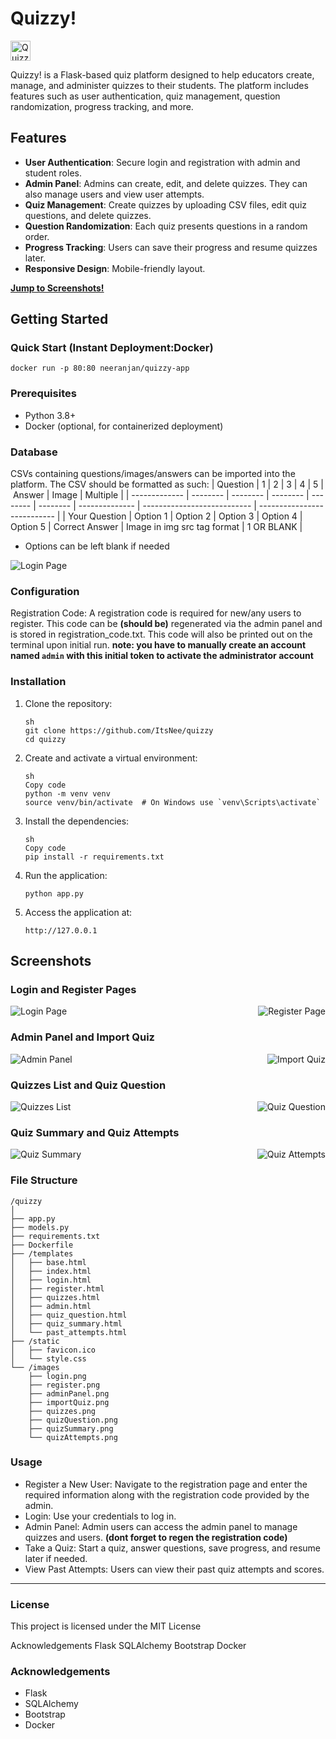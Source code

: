 # Quizzy!
<img src="static/favicon.ico" alt="Quizzy Logo" width="32" height="32">

Quizzy! is a Flask-based quiz platform designed to help educators create, manage, and administer quizzes to their students. The platform includes features such as user authentication, quiz management, question randomization, progress tracking, and more.

## Features

- **User Authentication**: Secure login and registration with admin and student roles.
- **Admin Panel**: Admins can create, edit, and delete quizzes. They can also manage users and view user attempts.
- **Quiz Management**: Create quizzes by uploading CSV files, edit quiz questions, and delete quizzes.
- **Question Randomization**: Each quiz presents questions in a random order.
- **Progress Tracking**: Users can save their progress and resume quizzes later.
- **Responsive Design**: Mobile-friendly layout.

[__Jump to Screenshots!__](#screenshots)

## Getting Started

### Quick Start (Instant Deployment:Docker)

```
docker run -p 80:80 neeranjan/quizzy-app
```

### Prerequisites

- Python 3.8+
- Docker (optional, for containerized deployment)

### Database
CSVs containing questions/images/answers can be imported into the platform. The CSV should be formatted as such:
| Question      | 1        | 2        | 3        | 4        | 5        |  Answer        | Image                       | Multiple                    |
| ------------- | -------- | -------- | -------- | -------- | -------- | -------------- | --------------------------- | --------------------------- |
| Your Question | Option 1 | Option 2 | Option 3 | Option 4 | Option 5 | Correct Answer | Image in img src tag format | 1 OR BLANK                  |
- Options can be left blank if needed

<img src="images/exampleCsv.png" alt="Login Page" style="max-width: 48%; height: auto;">

### Configuration
Registration Code: A registration code is required for new/any users to register. This code can be __(should be)__ regenerated via the admin panel and is stored in registration_code.txt. This code will also be printed out on the terminal upon initial run.
__note: you have to manually create an account named `admin` with this initial token to activate the administrator account__

### Installation

1. Clone the repository:

   ```
   sh
   git clone https://github.com/ItsNee/quizzy
   cd quizzy
   ```

2. Create and activate a virtual environment:

    ```
    sh
    Copy code
    python -m venv venv
    source venv/bin/activate  # On Windows use `venv\Scripts\activate`
    ```

3. Install the dependencies:

    ```
    sh
    Copy code
    pip install -r requirements.txt
    ```

4. Run the application:

    ```
    python app.py
    ```

5. Access the application at:

    ```
    http://127.0.0.1
    ```

## Screenshots

### Login and Register Pages
<div style="display: flex; justify-content: space-between;">
    <img src="images/login.png" alt="Login Page" style="max-width: 48%; height: auto;">
    <img src="images/register.png" alt="Register Page" style="max-width: 48%; height: auto;">
</div>

### Admin Panel and Import Quiz
<div style="display: flex; justify-content: space-between;">
    <img src="images/adminPanel.png" alt="Admin Panel" style="max-width: 48%; height: auto;">
    <img src="images/importQuiz.png" alt="Import Quiz" style="max-width: 48%; height: auto;">
</div>

### Quizzes List and Quiz Question
<div style="display: flex; justify-content: space-between;">
    <img src="images/quizzes.png" alt="Quizzes List" style="max-width: 48%; height: auto;">
    <img src="images/quizQuestion.png" alt="Quiz Question" style="max-width: 48%; height: auto;">
</div>

### Quiz Summary and Quiz Attempts
<div style="display: flex; justify-content: space-between;">
    <img src="images/quizSummary.png" alt="Quiz Summary" style="max-width: 48%; height: auto;">
    <img src="images/quizAttempts.png" alt="Quiz Attempts" style="max-width: 48%; height: auto;">
</div>

### File Structure
```
/quizzy
│
├── app.py
├── models.py
├── requirements.txt
├── Dockerfile
├── /templates
│   ├── base.html
│   ├── index.html
│   ├── login.html
│   ├── register.html
│   ├── quizzes.html
│   ├── admin.html
│   ├── quiz_question.html
│   ├── quiz_summary.html
│   └── past_attempts.html
├── /static
│   ├── favicon.ico
│   └── style.css
└── /images
    ├── login.png
    ├── register.png
    ├── adminPanel.png
    ├── importQuiz.png
    ├── quizzes.png
    ├── quizQuestion.png
    ├── quizSummary.png
    └── quizAttempts.png
```

### Usage
- Register a New User: Navigate to the registration page and enter the required information along with the registration code provided by the admin.
- Login: Use your credentials to log in.
- Admin Panel: Admin users can access the admin panel to manage quizzes and users. __(dont forget to regen the registration code)__
- Take a Quiz: Start a quiz, answer questions, save progress, and resume later if needed.
- View Past Attempts: Users can view their past quiz attempts and scores.

---

### License
This project is licensed under the MIT License

Acknowledgements
Flask
SQLAlchemy
Bootstrap
Docker

### Acknowledgements
- Flask
- SQLAlchemy
- Bootstrap
- Docker
